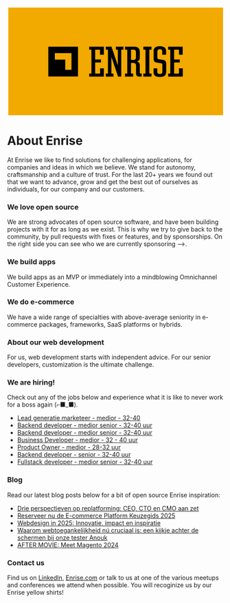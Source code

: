 <p align="center"><a href="https://enrise.com" target="_blank"><img src="https://github.com/enrise/.github/blob/master/images/logo.png?raw=true"></a></p>

# About Enrise

At Enrise we like to find solutions for challenging applications, for companies and ideas in which we believe. We stand for autonomy, craftsmanship and a culture of trust. For the last 20+ years we found out that we want to advance, grow and get the best out of ourselves as individuals, for our company and our customers.

### We love open source

We are strong advocates of open source software, and have been building projects with it for as long as we exist.
This is why we try to give back to the community, by pull requests with fixes or features, and by sponsorships.
On the right side you can see who we are currently sponsoring -->.

### We build apps
We build apps as an MVP or immediately into a mindblowing Omnichannel Customer Experience.

### We do e-commerce
We have a wide range of specialties with above-average seniority in e-commerce packages, frameworks, SaaS platforms or hybrids.

### About our web development
For us, web development starts with independent advice. For our senior developers, customization is the ultimate challenge.

### We are hiring!

Check out any of the jobs below and experience what it is like to never work for a boss again (⌐■_■).

<!-- JOB-LIST:START -->
- [Lead generatie marketeer - medior - 32-40](https://jobs.enrise.com/lead-generatie-marketeer/nl)
- [Backend developer - medior  senior - 32-40 uur](https://jobs.enrise.com/developer-team-craft/nl)
- [Backend developer - medior senior - 32-40 uur](https://jobs.enrise.com/backend-developer-team-enigma/nl?token=7dff2b3adb1a1555ee5d26d0dbad1722)
- [Business Developer - medior - 32 - 40 uur](https://jobs.enrise.com/business-developer-team-motivo/nl)
- [Product Owner - medior - 28-32 uur](https://jobs.enrise.com/product-owner-team-motivo/nl)
- [Backend developer - senior - 32-40 uur](https://jobs.enrise.com/backend-developer-team-motivo-2/nl)
- [Fullstack developer - medior senior - 32-40 uur](https://jobs.enrise.com/fullstack-developer-team-motivo/nl)
<!-- JOB-LIST:END -->

### Blog

Read our latest blog posts below for a bit of open source Enrise inspiration:

<!-- POST-LIST:START -->
- [Drie perspectieven op replatforming: CEO, CTO en CMO aan zet](https://enrise.com/2025/01/drie-perspectieven-op-replatforming-ceo-cto-en-cmo-aan-zet/)
- [Reserveer nu de E-commerce Platform Keuzegids 2025](https://enrise.com/2025/01/reserveer-nu-de-e-commerce-platform-keuzegids-2025/)
- [Webdesign in 2025: Innovatie, impact en inspiratie](https://enrise.com/2024/12/6-webdesign-trends-in-2025/)
- [Waarom webtoegankelijkheid nú cruciaal is: een kijkje achter de schermen bij onze tester Anouk](https://enrise.com/2024/12/webtoegankelijkheid-2025-anouk-hermsen/)
- [AFTER MOVIE: Meet Magento 2024](https://enrise.com/2024/12/after-movie-meet-magento-2024/)
<!-- POST-LIST:END -->

### Contact us

Find us on <a href="https://www.linkedin.com/company/enrise/" target="_blank">LinkedIn</a>, <a href="https://enrise.com" target="_blank">Enrise.com</a> or talk to us at one of the various meetups and conferences we attend when possible. You will recoginize us by our Enrise yellow shirts!
